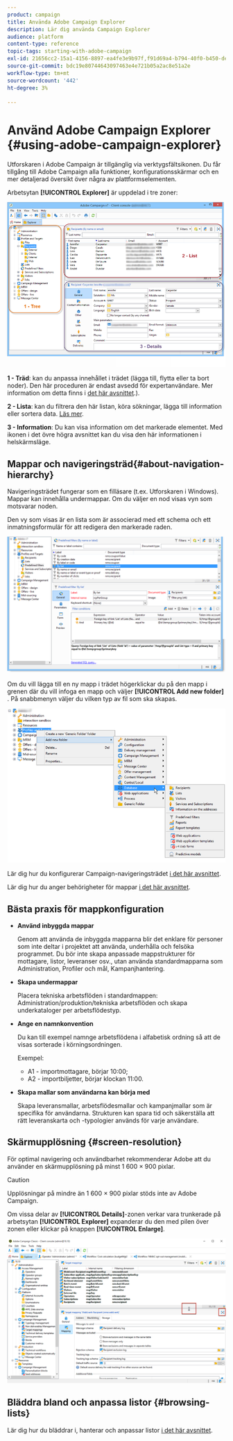 ```yaml
---
product: campaign
title: Använda Adobe Campaign Explorer
description: Lär dig använda Campaign Explorer
audience: platform
content-type: reference
topic-tags: starting-with-adobe-campaign
exl-id: 21656cc2-15a1-4156-8897-ea4fe3e9b97f,f91d69a4-b794-40f0-b450-de862d7333e2
source-git-commit: bdc19e80744643097463e4e721b05a2ac8e51a2e
workflow-type: tm+mt
source-wordcount: '442'
ht-degree: 3%

---
```


# Använd Adobe Campaign Explorer {#using-adobe-campaign-explorer}

Utforskaren i Adobe Campaign är tillgänglig via verktygsfältsikonen. Du får tillgång till Adobe Campaign alla funktioner, konfigurationsskärmar och en mer detaljerad översikt över några av plattformselementen.

Arbetsytan **[!UICONTROL Explorer]** är uppdelad i tre zoner:

![](assets/s_ncs_user_navigation.png)

**1 - Träd**: kan du anpassa innehållet i trädet (lägga till, flytta eller ta bort noder). Den här proceduren är endast avsedd för expertanvändare. Mer information om detta finns i [det här avsnittet](#about-navigation-hierarchy).).

**2 - Lista**: kan du filtrera den här listan, köra sökningar, lägga till information eller sortera data. [Läs mer](adobe-campaign-ui-lists.md).

**3 - Information**: Du kan visa information om det markerade elementet. Med ikonen i det övre högra avsnittet kan du visa den här informationen i helskärmsläge.

## Mappar och navigeringsträd{#about-navigation-hierarchy}

Navigeringsträdet fungerar som en filläsare (t.ex. Utforskaren i Windows). Mappar kan innehålla undermappar. Om du väljer en nod visas vyn som motsvarar noden.

Den vy som visas är en lista som är associerad med ett schema och ett inmatningsformulär för att redigera den markerade raden.

![](assets/d_ncs_integration_navigation.png)

Om du vill lägga till en ny mapp i trädet högerklickar du på den mapp i grenen där du vill infoga en mapp och väljer **[!UICONTROL Add new folder]** . På snabbmenyn väljer du vilken typ av fil som ska skapas.

![](assets/d_ncs_integration_navigation_create.png)

Lär dig hur du konfigurerar Campaign-navigeringsträdet [i det här avsnittet](../../configuration/using/configuration.md).

Lär dig hur du anger behörigheter för mappar [i det här avsnittet](access-management-folders.md).

## Bästa praxis för mappkonfiguration

* **Använd inbyggda mappar**

   Genom att använda de inbyggda mapparna blir det enklare för personer som inte deltar i projektet att använda, underhålla och felsöka programmet. Du bör inte skapa anpassade mappstrukturer för mottagare, listor, leveranser osv., utan använda standardmapparna som Administration, Profiler och mål, Kampanjhantering.

* **Skapa undermappar**

   Placera tekniska arbetsflöden i standardmappen: Administration/produktion/tekniska arbetsflöden och skapa underkataloger per arbetsflödestyp.

* **Ange en namnkonvention**

   Du kan till exempel namnge arbetsflödena i alfabetisk ordning så att de visas sorterade i körningsordningen.

   Exempel:

   * A1 - importmottagare, börjar 10:00;
   * A2 - importbiljetter, börjar klockan 11:00.

* **Skapa mallar som användarna kan börja med**

   Skapa leveransmallar, arbetsflödesmallar och kampanjmallar som är specifika för användarna. Strukturen kan spara tid och säkerställa att rätt leveranskarta och -typologier används för varje användare.

## Skärmupplösning {#screen-resolution}

För optimal navigering och användbarhet rekommenderar Adobe att du använder en skärmupplösning på minst 1 600 × 900 pixlar.

>[!CAUTION]
>
>Upplösningar på mindre än 1 600 × 900 pixlar stöds inte av Adobe Campaign.

Om vissa delar av **[!UICONTROL Details]**-zonen verkar vara trunkerade på arbetsytan **[!UICONTROL Explorer]** expanderar du den med pilen över zonen eller klickar på knappen **[!UICONTROL Enlarge]**.

![](assets/s_ncs_user_resolution.png)

## Bläddra bland och anpassa listor {#browsing-lists}

Lär dig hur du bläddrar i, hanterar och anpassar listor [i det här avsnittet](adobe-campaign-ui-lists.md).
